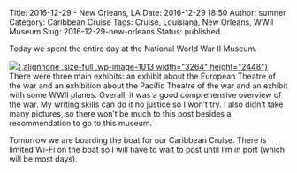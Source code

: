 Title: 2016-12-29 - New Orleans, LA
Date: 2016-12-29 18:50
Author: sumner
Category: Caribbean Cruise
Tags: Cruise, Louisiana, New Orleans, WWII Museum
Slug: 2016-12-29-new-orleans
Status: published

Today we spent the entire day at the National World War II Museum.

[![](http://www.the-evans.family/sumner/blog/wp-content/uploads/2016/12/img_4344-1.jpg){.alignnone
.size-full .wp-image-1013 width="3264"
height="2448"}](http://www.the-evans.family/sumner/blog/wp-content/uploads/2016/12/img_4344-1.jpg)  
There were three main exhibits: an exhibit about the European Theatre of
the war and an exhibition about the Pacific Theatre of the war and an
exhibit with some WWII planes. Overall, it was a good comprehensive
overview of the war. My writing skills can do it no justice so I won’t
try. I also didn’t take many pictures, so there won’t be much to this
post besides a recommendation to go to this museum.

Tomorrow we are boarding the boat for our Caribbean Cruise. There is
limited Wi-Fi on the boat so I will have to wait to post until I’m in
port (which will be most days).
